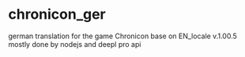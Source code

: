 # chronicon_ger
german translation for the game Chronicon base on EN_locale v.1.00.5
mostly done by nodejs and deepl pro api
